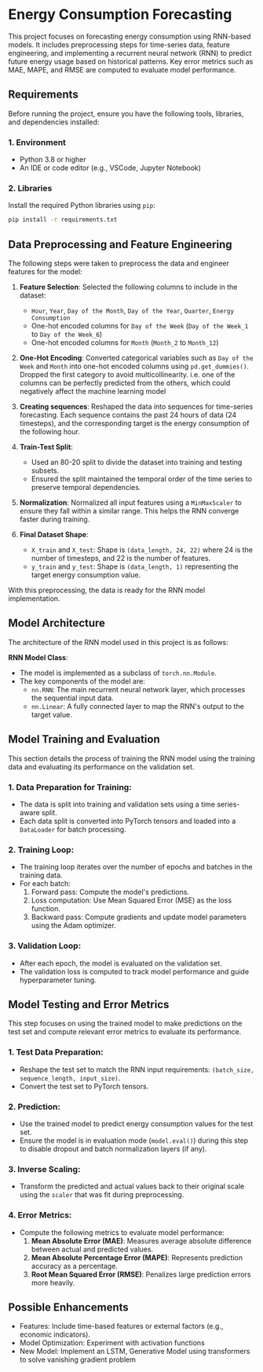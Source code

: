 # Energy Consumption Forecasting

This project focuses on forecasting energy consumption using RNN-based models. It includes preprocessing steps for time-series data, feature engineering, and implementing a recurrent neural network (RNN) to predict future energy usage based on historical patterns. Key error metrics such as MAE, MAPE, and RMSE are computed to evaluate model performance.

## Requirements

Before running the project, ensure you have the following tools, libraries, and dependencies installed:

### 1. **Environment**
   - Python 3.8 or higher
   - An IDE or code editor (e.g., VSCode, Jupyter Notebook)

### 2. **Libraries**
   Install the required Python libraries using `pip`:

   ```bash
   pip install -r requirements.txt
   ```

## Data Preprocessing and Feature Engineering

The following steps were taken to preprocess the data and engineer features for the model:

1. **Feature Selection**: Selected the following columns to include in the dataset:
   - `Hour`, `Year`, `Day of the Month`, `Day of the Year`, `Quarter`, `Energy Consumption`
   - One-hot encoded columns for `Day of the Week` (`Day of the Week_1` to `Day of the Week_6`)
   - One-hot encoded columns for `Month` (`Month_2` to `Month_12`)

2. **One-Hot Encoding**: Converted categorical variables such as `Day of the Week` and `Month` into one-hot encoded columns using `pd.get_dummies()`. Dropped the first category to avoid multicollinearity. i.e. one of the columns can be perfectly predicted from the others, which could negatively affect the machine learning model

3. **Creating sequences**: Reshaped the data into sequences for time-series forecasting. Each sequence contains the past 24 hours of data (24 timesteps), and the corresponding target is the energy consumption of the following hour.

4. **Train-Test Split**: 
   - Used an 80-20 split to divide the dataset into training and testing subsets.
   - Ensured the split maintained the temporal order of the time series to preserve temporal dependencies.

5. **Normalization**: Normalized all input features using a `MinMaxScaler` to ensure they fall within a similar range. This helps the RNN converge faster during training.

6. **Final Dataset Shape**:
   - `X_train` and `X_test`: Shape is `(data_length, 24, 22)` where 24 is the number of timesteps, and 22 is the number of features.
   - `y_train` and `y_test`: Shape is `(data_length, 1)` representing the target energy consumption value.

With this preprocessing, the data is ready for the RNN model implementation.

## Model Architecture

The architecture of the RNN model used in this project is as follows:

 **RNN Model Class**:
   - The model is implemented as a subclass of `torch.nn.Module`.
   - The key components of the model are:
     - `nn.RNN`: The main recurrent neural network layer, which processes the sequential input data.
     - `nn.Linear`: A fully connected layer to map the RNN's output to the target value.

## Model Training and Evaluation

This section details the process of training the RNN model using the training data and evaluating its performance on the validation set.

### 1. **Data Preparation for Training**:
   - The data is split into training and validation sets using a time series-aware split.
   - Each data split is converted into PyTorch tensors and loaded into a `DataLoader` for batch processing.

### 2. **Training Loop**:
   - The training loop iterates over the number of epochs and batches in the training data.
   - For each batch:
     1. Forward pass: Compute the model's predictions.
     2. Loss computation: Use Mean Squared Error (MSE) as the loss function.
     3. Backward pass: Compute gradients and update model parameters using the Adam optimizer.

### 3. **Validation Loop**:
   - After each epoch, the model is evaluated on the validation set.
   - The validation loss is computed to track model performance and guide hyperparameter tuning.

## Model Testing and Error Metrics

This step focuses on using the trained model to make predictions on the test set and compute relevant error metrics to evaluate its performance.

### 1. **Test Data Preparation**:
   - Reshape the test set to match the RNN input requirements: `(batch_size, sequence_length, input_size)`.
   - Convert the test set to PyTorch tensors.

### 2. **Prediction**:
   - Use the trained model to predict energy consumption values for the test set.
   - Ensure the model is in evaluation mode (`model.eval()`) during this step to disable dropout and batch normalization layers (if any).

### 3. **Inverse Scaling**:
   - Transform the predicted and actual values back to their original scale using the `scaler` that was fit during preprocessing.

### 4. **Error Metrics**:
   - Compute the following metrics to evaluate model performance:
     1. **Mean Absolute Error (MAE)**: Measures average absolute difference between actual and predicted values.
     2. **Mean Absolute Percentage Error (MAPE)**: Represents prediction accuracy as a percentage.
     3. **Root Mean Squared Error (RMSE)**: Penalizes large prediction errors more heavily.
    
## Possible Enhancements
- Features: Include time-based features or external factors (e.g., economic indicators).
- Model Optimization: Experiment with activation functions
- New Model: Implement an LSTM, Generative  Model using transformers to solve vanishing gradient problem
